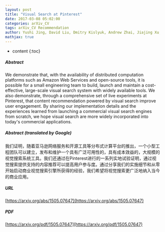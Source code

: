 ```yaml
---
layout: post
title: "Visual Search at Pinterest"
date: 2017-03-08 05:02:00
categories: arXiv_CV
tags: arXiv_CV Recommendation
author: Yushi Jing, David Liu, Dmitry Kislyuk, Andrew Zhai, Jiajing Xu, Jeff Donahue, Sarah Tavel
mathjax: true
---
```


* content
{:toc}

##### Abstract
We demonstrate that, with the availability of distributed computation platforms such as Amazon Web Services and open-source tools, it is possible for a small engineering team to build, launch and maintain a cost-effective, large-scale visual search system with widely available tools. We also demonstrate, through a comprehensive set of live experiments at Pinterest, that content recommendation powered by visual search improve user engagement. By sharing our implementation details and the experiences learned from launching a commercial visual search engines from scratch, we hope visual search are more widely incorporated into today's commercial applications.

##### Abstract (translated by Google)
我们证明，随着亚马逊网络服务和开源工具等分布式计算平台的推出，一个小型工程团队可以建立，发布和维护一个具有广泛可用性的，具有成本效益的，大规模的视觉搜索系统工具。我们还通过在Pinterest进行的一系列实地试验证明，通过视觉搜索提供支持的内容推荐可以提高用户参与度。通过分享我们的实施细节和从零开始启动商业视觉搜索引擎所获得的经验，我们希望将视觉搜索更广泛地纳入当今的商业应用。

##### URL
[https://arxiv.org/abs/1505.07647](https://arxiv.org/abs/1505.07647)

##### PDF
[https://arxiv.org/pdf/1505.07647](https://arxiv.org/pdf/1505.07647)

